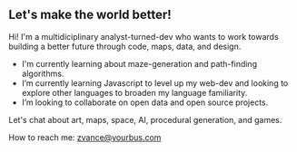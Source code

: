 ## Let's make the world better!

Hi! I'm a multidiciplinary analyst-turned-dev who wants to work towards building a better future through code, maps, data, and design.

- I'm currently learning about maze-generation and path-finding algorithms.
- I’m currently learning Javascript to level up my web-dev and looking to explore other languages to broaden my language familiarity.
- I’m looking to collaborate on open data and open source projects.

Let's chat about art, maps, space, AI, procedural generation, and games.

How to reach me: zvance@yourbus.com
